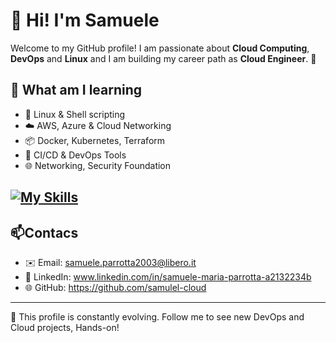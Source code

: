 # 👋 Hi! I'm Samuele 

Welcome to my GitHub profile! I am passionate about **Cloud Computing**, **DevOps** and **Linux** and I am building my career path as **Cloud Engineer**. 🚀

## 🧠 What am I learning
- 🐧 Linux & Shell scripting
- ☁️ AWS, Azure & Cloud Networking
- 📦 Docker, Kubernetes, Terraform
- 🔄 CI/CD & DevOps Tools
- 🌐 Networking, Security Foundation

## [![My Skills](https://skillicons.dev/icons?i=aws,azure,bash,docker,git,github,kubernetes,linux,py,terraform,mysql)](https://skillicons.dev)

## 📫Contacs
- ✉️ Email: samuele.parrotta2003@libero.it
- 💼 LinkedIn: www.linkedin.com/in/samuele-maria-parrotta-a2132234b
- 🌐 GitHub: https://github.com/samulel-cloud

---

📍 This profile is constantly evolving. Follow me to see new DevOps and Cloud projects, Hands-on!
